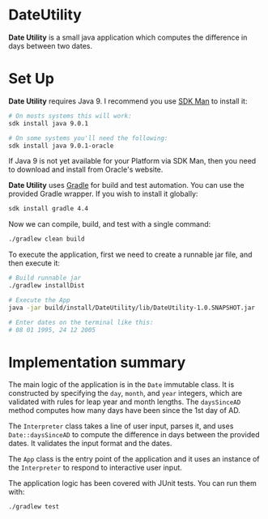 # DateUtility

**Date Utility** is a small java application
which computes the difference in days between two dates.

# Set Up

**Date Utility** requires Java 9. I recommend you use
[SDK Man](http://sdkman.io/) to install it:

```bash
# On mosts systems this will work:
sdk install java 9.0.1

# On some systems you'll need the following:
sdk install java 9.0.1-oracle
```

If Java 9 is not yet available for your Platform via SDK Man,
then you need to download and install from Oracle's website.

**Date Utility** uses [Gradle](https://gradle.org/) 
for build and test automation. You can use the
provided Gradle wrapper. If you wish to install it globally:

```bash
sdk install gradle 4.4
```

Now we can compile, build, and test with a single command:

```bash
./gradlew clean build
```

To execute the application, first we need to create a
runnable jar file, and then execute it:

```bash
# Build runnable jar
./gradlew installDist

# Execute the App
java -jar build/install/DateUtility/lib/DateUtility-1.0.SNAPSHOT.jar

# Enter dates on the terminal like this:
# 08 01 1995, 24 12 2005
```

# Implementation summary

The main logic of the application is in the `Date` immutable class.
It is constructed by specifying the `day`, `month`, and `year` integers,
which are validated with rules for leap year and month lengths.
The `daysSinceAD` method computes how many days have been since the 
1st day of AD.

The `Interpreter` class takes a line of user input, parses it, and
uses `Date::daysSinceAD` to compute the difference in days between
the provided dates. It validates the input format and the dates.

The `App` class is the entry point of the application and it uses an
instance of the `Interpreter` to respond to interactive user input.

The application logic has been covered with JUnit tests. You can run them
with:

```bash
./gradlew test
```
